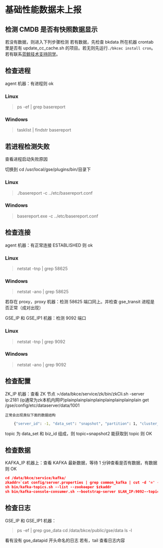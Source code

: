 # 基础性能数据未上报
## 检测 CMDB 是否有快照数据显示
若没有数据，则进入下列步骤检测
若有数据，先检查 bkdata 所在机器 crontab 里是否有 update_cc_cache.sh 的项目。若无则先运行`./bkcec install cron`。若有联系[蓝鲸技术支持同学](https://wpa.b.qq.com/cgi/wpa.php?ln=1&key=XzgwMDgwMjAwMV80NDMwOTZfODAwODAyMDAxXzJf)。

## 检查进程
agent 机器：有进程则 ok

### Linux
>ps -ef | grep basereport

### Windows
>tasklist | findstr basereport


## 若进程检测失败
查看进程启动失败原因

切换到 cd /usr/local/gse/plugins/bin/目录下
### Linux
> ./basereport -c ../etc/basereport.conf

### Windows
> basereport.exe -c ../etc/basereport.conf

## 检查连接
agent 机器：有正常连接 ESTABLISHED 则 ok

### Linux
>netstat -tnp | grep 58625

### Windows
>netstat -ano | grep 58625

若存在 proxy，proxy 机器：检测 58625 端口同上。并检查 gse_transit 进程是否正常（成对出现）

GSE_IP 和 GSE_IP1 机器：检测 9092 端口

### Linux
>netstat -tnp | grep 9092

### Windows
>netstat -ano | grep 9092

## 检查配置
ZK_IP 机器：查看 ZK 节点
		>/data/bkce/service/zk/bin/zkCli.sh -server ip:2181 (ip通常为zk本机内网IP)plainplainplainplainplainplainplainplain
	get /gse/config/etc/dataserver/data/1001

	正常会出现类似下面的数据结构
	
```bash
	{"server_id": -1, "data_set": "snapshot", "partition": 1, "cluster_ind	ex": 0, "biz_id": 2, "msg_system": 1}
```

topic 为 data_set 和 biz_id 组成，则
topic=snapshot2
能获取到 topic 则 OK

## 检查数据
KAFKA_IP 机器上：查看 KAFKA 最新数据，等待 1 分钟查看是否有数据，有数据则 OK

```json
cd /data/bkce/service/kafka/
zkaddr=`cat config/server.properties | grep common_kafka | cut -d '=' -f 2`
sh bin/kafka-topics.sh --list --zookeeper $zkaddr
sh bin/kafka-console-consumer.sh --bootstrap-server $LAN_IP:9092--topic $topic（第5步查询到的）
```

## 检查日志
GSE_IP 和 GSE_IP1 机器：
> ps -ef | grep gse_data
cd /data/bkce/public/gse/data
ls -l

看有没有 gse_datapid 开头命名的日志
若有，tail 查看日志内容
